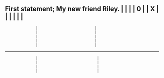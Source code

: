 First statement; My new friend Riley.
                  |                          |
                  |                          |
        0         |                          |        X
                  |                          |
                  |                          |
                  |                          |
--------------------------------------------------------------------
                  |                          |
                  |                          |
                  |                          |
                  |                          |
                  |                          |
--------------------------------------------------------------------
                  |                           |     
                  |                           |     
                  |                           |     
                  |                           |     
